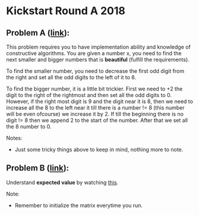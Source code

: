 # Kickstart Round A 2018

## Problem A ([link](./A/main.cpp)):

This problem requires you to have implementation ability and knowledge of constructive algorithms. You are given a number x, you need to find the next smaller and bigger numbers that is **beautiful** (fulfill the requirements). 

To find the smaller number, you need to decrease the first odd digit from the right and set all the odd digits to the left of it to 8.

To find the bigger number, it is a little bit trickier. First we need to +2 the digit to the right of the rightmost and then set all the odd digits to 0. However, if the right most digit is 9 and the digit near it is 8, then we need to increase all the 8 to the left near it till there is a number != 8 (this number will be even ofcourse) we increase it by 2. If till the beginning there is no digit != 8 then we append 2 to the start of the number. After that we set all the 8 number to 0.

Notes:
- Just some tricky things above to keep in mind, nothing more to note.

## Problem B ([link](./B/main.cpp)):

Understand **expected value** by watching [this](https://www.khanacademy.org/math/statistics-probability/random-variables-stats-library/random-variables-discrete/e/expected_value).

Note:
- Remember to initialize the matrix everytime you run.